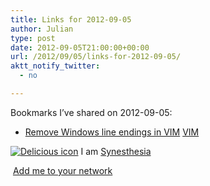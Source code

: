 ```yaml
---
title: Links for 2012-09-05
author: Julian
type: post
date: 2012-09-05T21:00:00+00:00
url: /2012/09/05/links-for-2012-09-05/
aktt_notify_twitter:
  - no

---
```

Bookmarks I&#8217;ve shared on 2012-09-05:

  * [Remove Windows line endings in VIM][1] 
    [VIM][2] </li> </ul> 
    
    <p class="deliciouslink">
      <a href="https://del.icio.us/synesthesia" title="See all my bookmarks on del.icio.us"><img src="https://www.synesthesia.co.uk/images/deliciousicon.jpg" alt="Delicious icon" /></a>&nbsp;I am <a href="https://del.icio.us/synesthesia" title="See all my bookmarks on del.icio.us">Synesthesia</a>
    </p>
    
    <p class="deliciouslink">
      <a href="https://del.icio.us/network?add=synesthesia" title="Add me to your del.icio.us network"><img src="https://www.synesthesia.co.uk/images/add.gif" alt="" /></a>&nbsp;<a href="https://del.icio.us/network?add=synesthesia" title="Add me to your del.icio.us network">Add me to your network</a>
    </p>

 [1]: https://grx.no/kb/2008/11/17/remove-windows-line-endings-in-vim/
 [2]: https://www.delicious.com/synesthesia/VIM